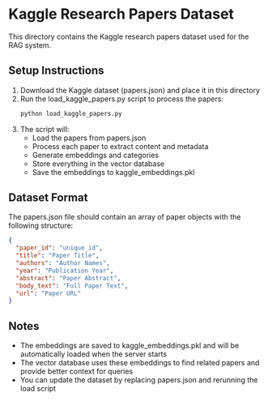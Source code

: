 # Kaggle Research Papers Dataset

This directory contains the Kaggle research papers dataset used for the RAG system.

## Setup Instructions

1. Download the Kaggle dataset (papers.json) and place it in this directory
2. Run the load_kaggle_papers.py script to process the papers:
   ```bash
   python load_kaggle_papers.py
   ```
3. The script will:
   - Load the papers from papers.json
   - Process each paper to extract content and metadata
   - Generate embeddings and categories
   - Store everything in the vector database
   - Save the embeddings to kaggle_embeddings.pkl

## Dataset Format

The papers.json file should contain an array of paper objects with the following structure:
```json
{
  "paper_id": "unique_id",
  "title": "Paper Title",
  "authors": "Author Names",
  "year": "Publication Year",
  "abstract": "Paper Abstract",
  "body_text": "Full Paper Text",
  "url": "Paper URL"
}
```

## Notes

- The embeddings are saved to kaggle_embeddings.pkl and will be automatically loaded when the server starts
- The vector database uses these embeddings to find related papers and provide better context for queries
- You can update the dataset by replacing papers.json and rerunning the load script 
